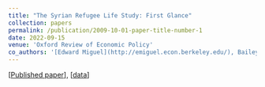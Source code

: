 ```yaml
---
title: "The Syrian Refugee Life Study: First Glance"
collection: papers
permalink: /publication/2009-10-01-paper-title-number-1
date: 2022-09-15
venue: 'Oxford Review of Economic Policy'
co_authors: '[Edward Miguel](http://emiguel.econ.berkeley.edu/), Bailey Palmer, [Sandra Rozo](https://www.sandrarozo.net/), [Emma Smith](https://sites.harvard.edu/emmasmith/), and Sarah Stillman'
---
```

[[Published paper](https://academic.oup.com/oxrep/article-abstract/38/3/625/6701694)], [[data](https://dataverse.harvard.edu/dataset.xhtml?persistentId=doi:10.7910/DVN/GWK4NT)]
